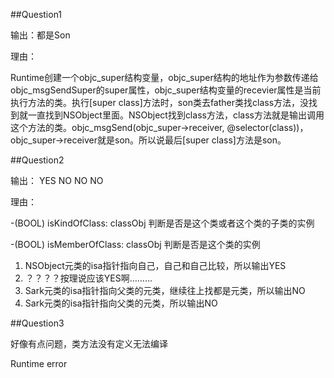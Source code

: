 ##Question1

输出：都是Son

理由：

Runtime创建一个objc_super结构变量，objc_super结构的地址作为参数传递给objc_msgSendSuper的super属性，objc_super结构变量的recevier属性是当前执行方法的类。执行[super class]方法时，son类去father类找class方法，没找到就一直找到NSObject里面。NSObject找到class方法，class方法就是输出调用这个方法的类。objc_msgSend(objc_super->receiver, @selector(class))，objc_super->receiver就是son。所以说最后[super class]方法是son。

##Question2

输出： YES NO NO NO

理由：

-(BOOL) isKindOfClass: classObj	判断是否是这个类或者这个类的子类的实例

-(BOOL) isMemberOfClass: classObj 	判断是否是这个类的实例

1. NSObject元类的isa指针指向自己，自己和自己比较，所以输出YES
2. ？？？？按理说应该YES啊……...
3. Sark元类的isa指针指向父类的元类，继续往上找都是元类，所以输出NO
4. Sark元类的isa指针指向父类的元类，所以输出NO

##Question3

好像有点问题，类方法没有定义无法编译

Runtime error